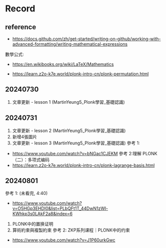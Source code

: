 # Record

## reference
* https://docs.github.com/zh/get-started/writing-on-github/working-with-advanced-formatting/writing-mathematical-expressions

數學公式:
* https://en.wikibooks.org/wiki/LaTeX/Mathematics

* https://learn.z2o-k7e.world/plonk-intro-cn/plonk-permutation.html

## 20240730
1. 文章更新 - lesson 1 (MartinYeung5_Plonk學習_基礎認識)

## 20240731
1. 文章更新 - lesson 2 (MartinYeung5_Plonk學習_基礎認識)
2. 新增4張圖片
3. 文章更新 - lesson 3 (MartinYeung5_Plonk學習_基礎認識)
參考 1:
* https://www.youtube.com/watch?v=bNGac1CJEKM
參考 2:理解 PLONK（二）：多项式编码
* https://learn.z2o-k7e.world/plonk-intro-cn/plonk-lagrange-basis.html

## 20240801
參考 1: (未看完, 4:40)
* https://www.youtube.com/watch?v=O5HGp3EHDI0&list=PLbQFt1T_44DwN1zWl-KWhkp3s0LAkF2a8&index=6
1. PLONK中的置换证明
2. 算術約束與複製約束
參考 2: ZKP系列课程｜PLONK中的约束
* https://www.youtube.com/watch?v=J1P60urkGwc
